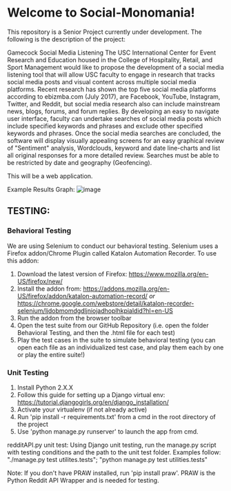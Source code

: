 # Welcome to Social-Monomania!
This repository is a Senior Project currently under development. The following is the description of the project:

Gamecock Social Media Listening
The USC International Center for Event Research and Education housed in the College of Hospitality, Retail, and Sport Management would like to propose the development of a social media listening tool that will allow USC faculty to engage in research that tracks social media posts and visual content across multiple social media platforms.  Recent research has shown the top five social media platforms according to ebizmba.com (July 2017), are Facebook, YouTube, Instagram, Twitter, and Reddit, but social media research also can include mainstream news, blogs, forums, and forum replies.  By developing an easy to navigate user interface, faculty can undertake searches of social media posts which include specified keywords and phrases and exclude other specified keywords and phrases.   Once the social media searches are concluded, the software will display visually appealing screens for an easy graphical review of "Sentiment" analysis, Wordclouds, keyword and date line-charts and list all original responses for a more detailed review. Searches must be able to be restricted by date and geography (Geofencing).

This will be a web application.

Example Results Graph:
![image](https://user-images.githubusercontent.com/31394858/33293040-5d804612-d399-11e7-8a5e-8e43b2f0e376.png)

## TESTING:

### Behavioral Testing
We are using Selenium to conduct our behavioral testing.  Selenium uses a Firefox addon/Chrome Plugin called Katalon Automation Recorder.  To use this addon:
1. Download the latest version of Firefox: https://www.mozilla.org/en-US/firefox/new/
2. Install the addon from: https://addons.mozilla.org/en-US/firefox/addon/katalon-automation-record/ *or* https://chrome.google.com/webstore/detail/katalon-recorder-selenium/ljdobmomdgdljniojadhoplhkpialdid?hl=en-US
3. Run the addon from the browser toolbar
4. Open the test suite from our GitHub Repository (i.e. open the folder Behavioral Testing, and then the .html file for each test)
5. Play the test cases in the suite to simulate behavioral testing (you can open each file as an individualized test case, and play them each by one or play the entire suite!)

### Unit Testing
1) Install Python 2.X.X
2) Follow this guide for setting up a Django virtual env: https://tutorial.djangogirls.org/en/django_installation/
3) Activate your virtualenv (if not already active)
4) Run 'pip install -r requirements.txt' from a cmd in the root directory of the project
5) Use 'python manage.py runserver' to launch the app from cmd.

redditAPI.py unit test: Using Django unit testing, run the manage.py script with testing conditions and the path to the unit test folder. Examples follow: "./manage.py test utilites.tests"; "python manage.py test utilities.tests"

Note: If you don't have PRAW installed, run 'pip install praw'.  PRAW is the Python Reddit API Wrapper and is needed for testing.
